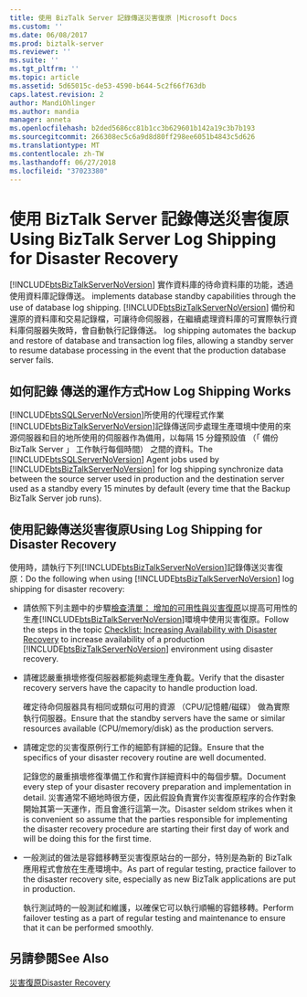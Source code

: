 ```yaml
---
title: 使用 BizTalk Server 記錄傳送災害復原 |Microsoft Docs
ms.custom: ''
ms.date: 06/08/2017
ms.prod: biztalk-server
ms.reviewer: ''
ms.suite: ''
ms.tgt_pltfrm: ''
ms.topic: article
ms.assetid: 5d65015c-de53-4590-b644-5c2f66f763db
caps.latest.revision: 2
author: MandiOhlinger
ms.author: mandia
manager: anneta
ms.openlocfilehash: b2ded5686cc81b1cc3b629601b142a19c3b7b193
ms.sourcegitcommit: 266308ec5c6a9d8d80ff298ee6051b4843c5d626
ms.translationtype: MT
ms.contentlocale: zh-TW
ms.lasthandoff: 06/27/2018
ms.locfileid: "37023380"
---
```

# <a name="using-biztalk-server-log-shipping-for-disaster-recovery"></a><span data-ttu-id="657b8-102">使用 BizTalk Server 記錄傳送災害復原</span><span class="sxs-lookup"><span data-stu-id="657b8-102">Using BizTalk Server Log Shipping for Disaster Recovery</span></span>
[!INCLUDE[btsBizTalkServerNoVersion](../includes/btsbiztalkservernoversion-md.md)]<span data-ttu-id="657b8-103"> 實作資料庫的待命資料庫的功能，透過使用資料庫記錄傳送。</span><span class="sxs-lookup"><span data-stu-id="657b8-103"> implements database standby capabilities through the use of database log shipping.</span></span> [!INCLUDE[btsBizTalkServerNoVersion](../includes/btsbiztalkservernoversion-md.md)]<span data-ttu-id="657b8-104"> 備份和還原的資料庫和交易記錄檔，可讓待命伺服器，在繼續處理資料庫的可實際執行資料庫伺服器失敗時，會自動執行記錄傳送。</span><span class="sxs-lookup"><span data-stu-id="657b8-104"> log shipping automates the backup and restore of database and transaction log files, allowing a standby server to resume database processing in the event that the production database server fails.</span></span>  
  
## <a name="how-log-shipping-works"></a><span data-ttu-id="657b8-105">如何記錄 傳送的運作方式</span><span class="sxs-lookup"><span data-stu-id="657b8-105">How Log Shipping Works</span></span>  
 <span data-ttu-id="657b8-106">[!INCLUDE[btsSQLServerNoVersion](../includes/btssqlservernoversion-md.md)]所使用的代理程式作業[!INCLUDE[btsBizTalkServerNoVersion](../includes/btsbiztalkservernoversion-md.md)]記錄傳送同步處理生產環境中使用的來源伺服器和目的地所使用的伺服器作為備用，以每隔 15 分鐘預設值 （「 備份 BizTalk Server 」 工作執行每個時間） 之間的資料。</span><span class="sxs-lookup"><span data-stu-id="657b8-106">The [!INCLUDE[btsSQLServerNoVersion](../includes/btssqlservernoversion-md.md)] Agent jobs used by [!INCLUDE[btsBizTalkServerNoVersion](../includes/btsbiztalkservernoversion-md.md)] for log shipping synchronize data between the source server used in production and the destination server used as a standby every 15 minutes by default (every time that the Backup BizTalk Server job runs).</span></span>  
  
## <a name="using-log-shipping-for-disaster-recovery"></a><span data-ttu-id="657b8-107">使用記錄傳送災害復原</span><span class="sxs-lookup"><span data-stu-id="657b8-107">Using Log Shipping for Disaster Recovery</span></span>  
 <span data-ttu-id="657b8-108">使用時，請執行下列[!INCLUDE[btsBizTalkServerNoVersion](../includes/btsbiztalkservernoversion-md.md)]記錄傳送災害復原：</span><span class="sxs-lookup"><span data-stu-id="657b8-108">Do the following when using [!INCLUDE[btsBizTalkServerNoVersion](../includes/btsbiztalkservernoversion-md.md)] log shipping for disaster recovery:</span></span>  
  
- <span data-ttu-id="657b8-109">請依照下列主題中的步驟[檢查清單： 增加的可用性與災害復原](../technical-guides/checklist-increasing-availability-with-disaster-recovery.md)以提高可用性的生產[!INCLUDE[btsBizTalkServerNoVersion](../includes/btsbiztalkservernoversion-md.md)]環境中使用災害復原。</span><span class="sxs-lookup"><span data-stu-id="657b8-109">Follow the steps in the topic [Checklist: Increasing Availability with Disaster Recovery](../technical-guides/checklist-increasing-availability-with-disaster-recovery.md) to increase availability of a production [!INCLUDE[btsBizTalkServerNoVersion](../includes/btsbiztalkservernoversion-md.md)] environment using disaster recovery.</span></span>  
  
- <span data-ttu-id="657b8-110">請確認嚴重損壞修復伺服器都能夠處理生產負載。</span><span class="sxs-lookup"><span data-stu-id="657b8-110">Verify that the disaster recovery servers have the capacity to handle production load.</span></span>  
  
   <span data-ttu-id="657b8-111">確定待命伺服器具有相同或類似可用的資源 （CPU/記憶體/磁碟） 做為實際執行伺服器。</span><span class="sxs-lookup"><span data-stu-id="657b8-111">Ensure that the standby servers have the same or similar resources available (CPU/memory/disk) as the production servers.</span></span>  
  
- <span data-ttu-id="657b8-112">請確定您的災害復原例行工作的細節有詳細的記錄。</span><span class="sxs-lookup"><span data-stu-id="657b8-112">Ensure that the specifics of your disaster recovery routine are well documented.</span></span>  
  
   <span data-ttu-id="657b8-113">記錄您的嚴重損壞修復準備工作和實作詳細資料中的每個步驟。</span><span class="sxs-lookup"><span data-stu-id="657b8-113">Document every step of your disaster recovery preparation and implementation in detail.</span></span> <span data-ttu-id="657b8-114">災害通常不絕地時很方便，因此假設負責實作災害復原程序的合作對象開始其第一天運作，而且會進行這第一次。</span><span class="sxs-lookup"><span data-stu-id="657b8-114">Disaster seldom strikes when it is convenient so assume that the parties responsible for implementing the disaster recovery procedure are starting their first day of work and will be doing this for the first time.</span></span>  
  
- <span data-ttu-id="657b8-115">一般測試的做法是容錯移轉至災害復原站台的一部分，特別是為新的 BizTalk 應用程式會放在生產環境中。</span><span class="sxs-lookup"><span data-stu-id="657b8-115">As part of regular testing, practice failover to the disaster recovery site, especially as new BizTalk applications are put in production.</span></span>  
  
   <span data-ttu-id="657b8-116">執行測試時的一般測試和維護，以確保它可以執行順暢的容錯移轉。</span><span class="sxs-lookup"><span data-stu-id="657b8-116">Perform failover testing as a part of regular testing and maintenance to ensure that it can be performed smoothly.</span></span>  
  
## <a name="see-also"></a><span data-ttu-id="657b8-117">另請參閱</span><span class="sxs-lookup"><span data-stu-id="657b8-117">See Also</span></span>  
 [<span data-ttu-id="657b8-118">災害復原</span><span class="sxs-lookup"><span data-stu-id="657b8-118">Disaster Recovery</span></span>](../technical-guides/disaster-recovery.md)